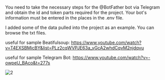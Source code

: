 You need to take the necessary steps for the @BotFather bot via Telegram and obtain the id and token parts required for the project. 
Your bot's information must be entered in the places in the .env file.

I added some of the data pulled into the project as an example.
You can browse the txt files.

useful for sample Beatifulsoup: https://www.youtube.com/watch?v=T4EXSBMicBY&list=PLz2cqWVPJE63a_vGcA2whdCqvM2njdqvu

useful for sample Telegram Bot: https://www.youtube.com/watch?v=-owpeU_BAco&t=277s


![2](https://github.com/user-attachments/assets/0eeeebf6-6904-40e2-8667-fbd01b5055e1)

